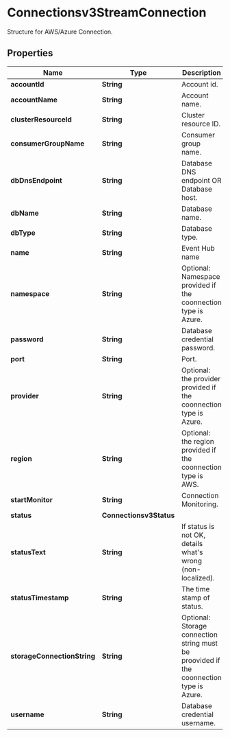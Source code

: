 

# Connectionsv3StreamConnection

Structure for AWS/Azure Connection.

## Properties

| Name | Type | Description | Notes |
|------------ | ------------- | ------------- | -------------|
|**accountId** | **String** | Account id. |  [optional] |
|**accountName** | **String** | Account name. |  [optional] |
|**clusterResourceId** | **String** | Cluster resource ID. |  [optional] |
|**consumerGroupName** | **String** | Consumer group name. |  [optional] |
|**dbDnsEndpoint** | **String** | Database DNS endpoint OR Database host. |  [optional] |
|**dbName** | **String** | Database name. |  [optional] |
|**dbType** | **String** | Database type. |  [optional] |
|**name** | **String** | Event Hub name || Stream name. |  [optional] |
|**namespace** | **String** | Optional: Namespace provided if the coonnection type is Azure. |  [optional] |
|**password** | **String** | Database credential password. |  [optional] |
|**port** | **String** | Port. |  [optional] |
|**provider** | **String** | Optional: the provider provided if the coonnection type is Azure. |  [optional] |
|**region** | **String** | Optional: the region provided if the coonnection type is AWS. |  [optional] |
|**startMonitor** | **String** | Connection Monitoring. |  [optional] |
|**status** | **Connectionsv3Status** |  |  [optional] |
|**statusText** | **String** | If status is not OK, details what&#39;s wrong (non-localized). |  [optional] |
|**statusTimestamp** | **String** | The time stamp of status. |  [optional] |
|**storageConnectionString** | **String** | Optional: Storage connection string must be proovided if the coonnection type is Azure. |  [optional] |
|**username** | **String** | Database credential username. |  [optional] |



